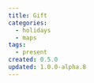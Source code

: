 ```yaml
---
title: Gift
categories:
  - holidays
  - maps
tags:
  - present
created: 0.5.0
updated: 1.0.0-alpha.8
---
```

